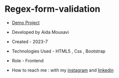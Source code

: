 # Regex-form-validation

- [Demo Project](https://aida-mousavi.github.io/Regex-form-validation/)

- Developed by Aida Mousavi

- Created - 2023-7

- Technologies Used - HTML5 , Css , Bootstrap 

- Role - Frontend

- How to reach me : with my [instagram](https://www.instagram.com/dev.mousavi) and [linkedin](www.linkedin.com/in/aida-mousavi-18791a292)
